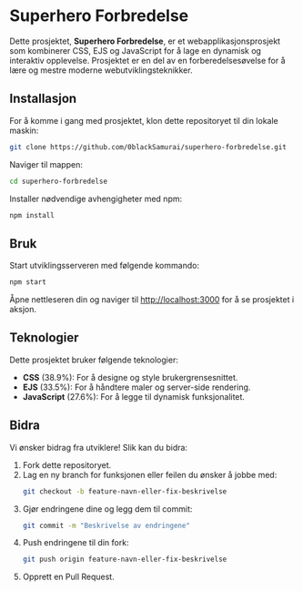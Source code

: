 # Superhero Forbredelse

Dette prosjektet, **Superhero Forbredelse**, er et webapplikasjonsprosjekt som kombinerer CSS, EJS og JavaScript for å lage en dynamisk og interaktiv opplevelse. Prosjektet er en del av en forberedelsesøvelse for å lære og mestre moderne webutviklingsteknikker.

## Installasjon

For å komme i gang med prosjektet, klon dette repositoryet til din lokale maskin:

```bash
git clone https://github.com/0blackSamurai/superhero-forbredelse.git
```

Naviger til mappen:

```bash
cd superhero-forbredelse
```

Installer nødvendige avhengigheter med npm:

```bash
npm install
```

## Bruk

Start utviklingsserveren med følgende kommando:

```bash
npm start
```

Åpne nettleseren din og naviger til [http://localhost:3000](http://localhost:3000) for å se prosjektet i aksjon.

## Teknologier

Dette prosjektet bruker følgende teknologier:

- **CSS** (38.9%): For å designe og style brukergrensesnittet.
- **EJS** (33.5%): For å håndtere maler og server-side rendering.
- **JavaScript** (27.6%): For å legge til dynamisk funksjonalitet.

## Bidra

Vi ønsker bidrag fra utviklere! Slik kan du bidra:

1. Fork dette repositoryet.
2. Lag en ny branch for funksjonen eller feilen du ønsker å jobbe med:
   ```bash
   git checkout -b feature-navn-eller-fix-beskrivelse
   ```
3. Gjør endringene dine og legg dem til commit:
   ```bash
   git commit -m "Beskrivelse av endringene"
   ```
4. Push endringene til din fork:
   ```bash
   git push origin feature-navn-eller-fix-beskrivelse
   ```
5. Opprett en Pull Request.
